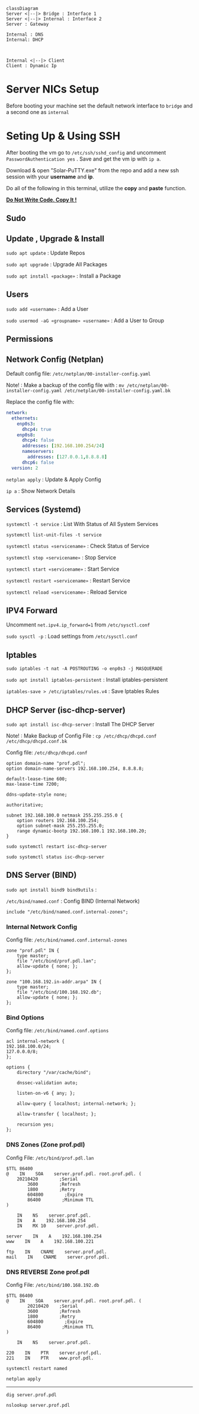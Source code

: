 ```mermaid
classDiagram
Server <|--|> Bridge : Interface 1
Server <|--|> Internal : Interface 2
Server : Gateway

Internal : DNS
Internal: DHCP



Internal <|--|> Client
Client : Dynamic Ip
```

# Server NICs Setup

Before booting your machine set the default network interface to `bridge` and a second one as `internal`

# Seting Up & Using SSH

After booting the vm go to `/etc/ssh/sshd_config` and uncomment `PasswordAuthentication yes` . Save and get the vm ip with `ip a`.

Download & open "Solar-PuTTY.exe" from the repo and add a new ssh session with your **username** and **ip**.

Do all of the following in this terminal, utilize the **copy** and **paste** function.

**<u>Do Not Write Code. Copy It !</u>**

## Sudo

## Update , Upgrade & Install

`sudo apt update` : Update Repos

`sudo apt upgrade` : Upgrade All Packages

`sudo apt install «package»` : Install a Package

## Users

`sudo add «username»` : Add a User

`sudo usermod -aG «groupname» «username»` : Add a User to Group

## Permissions

## Network Config (Netplan)

Default config file: `/etc/netplan/00-installer-config.yaml`

Note! : Make a backup of the config file with : `mv /etc/netplan/00-installer-config.yaml /etc/netplan/00-installer-config.yaml.bk`

Replace the config file with:

```yaml
network:
  ethernets:
    enp0s3:
      dhcp4: true
    enp0s8:
      dhcp4: false
      addresses: [192.168.100.254/24]
      nameservers:
        addresses: [127.0.0.1,8.8.8.8]
      dhcp6: false
  version: 2
```

`netplan apply` : Update & Apply Config

`ip a` : Show Network Details

## Services (Systemd)

`systemctl -t service` : List With Status of All System Services

`systemctl list-unit-files -t service`

`systemctl status «servicename»` : Check Status of Service

`systemctl stop «servicename»` : Stop Service

`systemctl start «servicename»` : Start Service

`systemctl restart «servicename»` : Restart Service

`systemctl reload «servicename»` : Reload Service

## IPV4 Forward

Uncomment `net.ipv4.ip_forward=1` from `/etc/sysctl.conf`

`sudo sysctl -p` : Load settings from `/etc/sysctl.conf`

## Iptables

`sudo iptables -t nat -A POSTROUTING -o enp0s3 -j MASQUERADE`

`sudo apt install iptables-persistent` : Install iptables-persistent

`iptables-save > /etc/iptables/rules.v4` : Save Iptables Rules

## DHCP Server (isc-dhcp-server)

`sudo apt install isc-dhcp-server` : Install The DHCP Server

Note! : Make Backup of Config File : `cp /etc/dhcp/dhcpd.conf /etc/dhcp/dhcpd.conf.bk`

Config file: `/etc/dhcp/dhcpd.conf`

```shell
option domain-name "prof.pdl";
option domain-name-servers 192.168.100.254, 8.8.8.8;

default-lease-time 600;
max-lease-time 7200;

ddns-update-style none;

authoritative;

subnet 192.168.100.0 netmask 255.255.255.0 {
    option routers 192.168.100.254;
    option subnet-mask 255.255.255.0;
    range dynamic-bootp 192.168.100.1 192.168.100.20;
}
```

`sudo systemctl restart isc-dhcp-server ` 

`sudo systemctl status isc-dhcp-server`

## DNS Server (BIND)

`sudo apt install bind9 bind9utils` :

`/etc/bind/named.conf` : Config BIND (Internal Network)

`include "/etc/bind/named.conf.internal-zones";`

### Internal Network Config

Config file: `/etc/bind/named.conf.internal-zones`

```shell
zone "prof.pdl" IN {
    type master;
    file "/etc/bind/prof.pdl.lan";
    allow-update { none; };
};

zone "100.168.192.in-addr.arpa" IN {
    type master;
    file "/etc/bind/100.168.192.db";
    allow-update { none; };
};
```

### Bind Options

Config file: `/etc/bind/named.conf.options`

```shell
acl internal-network {
192.168.100.0/24;
127.0.0.0/8;
};

options {
    directory "/var/cache/bind";

    dnssec-validation auto;

    listen-on-v6 { any; };

    allow-query { localhost; internal-network; };

    allow-transfer { localhost; };

    recursion yes;
};
```

### DNS Zones (Zone prof.pdl)

Config File: `/etc/bind/prof.pdl.lan`

```shell
$TTL 86400
@    IN    SOA    server.prof.pdl. root.prof.pdl. (
    20210420        ;Serial
        3600        ;Refresh
        1800        ;Retry
        604800        ;Expire
        86400        ;Minimum TTL
)

    IN    NS    server.prof.pdl.
    IN    A    192.168.100.254
    IN    MX 10    server.prof.pdl.

server    IN    A    192.168.100.254
www    IN    A    192.168.100.221

ftp    IN    CNAME    server.prof.pdl.
mail    IN    CNAME    server.prof.pdl.
```

### DNS REVERSE Zone prof.pdl

Config File: `/etc/bind/100.168.192.db`

```shell
$TTL 86400
@    IN    SOA    server.prof.pdl. root.prof.pdl. (
        20210420    ;Serial
        3600        ;Refresh
        1800        ;Retry
        604800        ;Expire
        86400        ;Minimum TTL
)

    IN    NS    server.prof.pdl.

220    IN    PTR    server.prof.pdl.
221    IN    PTR    www.prof.pdl.
```

`systemctl restart named`

`netplan apply`

---

`dig server.prof.pdl`

`nslookup server.prof.pdl`
